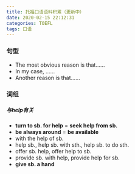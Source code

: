 ```yaml
---
title: 托福口语语料积累（更新中）
date: 2020-02-15 22:12:31
categories: TOEFL
tags: 口语
---
```


### 句型

- The most obvious reason is that……
- In my case, ……
- Another reason is that……



### 词组

##### 与help有关

- **turn to sb. for help** = **seek help from sb.**
- **be always around** = **be available**
- with the help of sb.
- help sb., help sb. with sth., help sb. to do sth.
- offer sb. help, offer help to sb.
- provide sb. with help, provide help for sb.
- **give sb. a hand**

